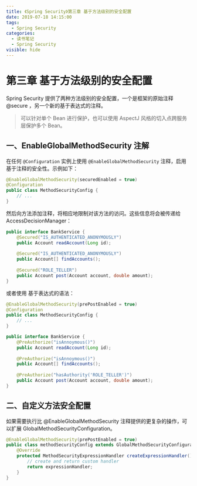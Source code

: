 ```yaml
---
title: 《Spring Security》第三章 基于方法级别的安全配置
date: 2019-07-18 14:15:00
tags:
  - Spring Security
categories:
  - 读书笔记
  - Spring Security
visible: hide
---
```


# 第三章 基于方法级别的安全配置

Spring Security 提供了两种方法级别的安全配置，一个是框架的原始注释 @secure ，另一个新的基于表达式的注释。

> 可以针对单个 Bean 进行保护，也可以使用 AspectJ 风格的切入点跨服务层保护多个 Bean。

## 一、EnableGlobalMethodSecurity 注解

在任何 `@Configuration` 实例上使用 `@EnableGlobalMethodSecurity` 注释，启用基于注释的安全性。示例如下：

```java
@EnableGlobalMethodSecurity(securedEnabled = true)
@Configuration
public class MethodSecurityConfig {
    // ...
}
```

然后向方法添加注释，将相应地限制对该方法的访问。这些信息将会被传递给 AccessDecisionManager：

```java
public interface BankService {
    @Secured("IS_AUTHENTICATED_ANONYMOUSLY")
    public Account readAccount(Long id);
    
    @Secured("IS_AUTHENTICATED_ANONYMOUSLY")
    public Account[] findAccounts();
    
    @Secured("ROLE_TELLER")
    public Account post(Account account, double amount);
}
```

或者使用 基于表达式的语法：

```java
@EnableGlobalMethodSecurity(prePostEnabled = true)
@Configuration
public class MethodSecurityConfig {
    // ...
}
```

```java
public interface BankService {
    @PreAuthorize("isAnnoymous()")
    public Account readAccount(Long id);
    
    @PreAuthorize("isAnnoymous()")
    public Account[] findAccounts();
    
    @PreAuthorize("hasAuthority('ROLE_TELLER')")
    public Account post(Account account, double amount);
}
```

## 二、自定义方法安全配置

如果需要执行比 @EnableGlobalMethodSecurity 注释提供的更复杂的操作，可以扩展 GlobalMethodSecurityConfiguration。

```java
@EnableGlobalMethodSecurity(prePostEnabled = true)
public class methodSecurityConfig extends GlobalMethodSecurityConfiguration {
    @Override
    protected MethodSecurityExpressionHandler createExpressionHandler(){
        // create and return custom handler
        return expressionHandler;
    }
}
```

